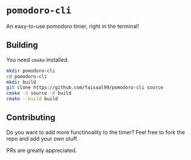 # `pomodoro-cli`

An easy-to-use pomodoro timer, right in the terminal!


## Building

You need `cmake` installed.

```bash
mkdir pomodoro-cli
cd pomodoro-cli
mkdir build
git clone https://github.com/faisaal99/pomodoro-cli source
cmake -S source -B build
cmake --build build
```

## Contributing

Do you want to add more functinoality to the timer? Feel free to fork the repo and add your own stuff.

PRs are greatly appreciated.
